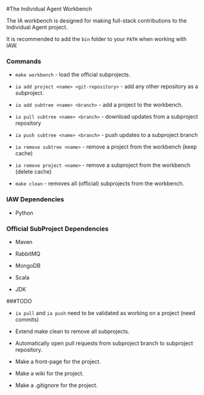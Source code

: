 #The Individual Agent Workbench

The IA workbench is designed for making full-stack contributions to the Individual Agent project.

It is recommended to add the `bin` folder to your `PATH` when working with IAW.

### Commands
*  `make workbench` - load the official subprojects.

*  `ia add project <name> <git-repository>` - add any other repository as a subproject.

*  `ia add subtree <name> <branch>` - add a project to the workbench.

*  `ia pull subtree <name> <branch>` - download updates from a subproject repository

*  `ia push subtree <name> <branch>` - push updates to a subproject branch

*  `ia remove subtree <name>` - remove a project from the workbench (keep cache)

*  `ia remove project <name>` - remove a subproject from the workbench (delete cache)

*  `make clean` - removes all (official) subprojects from the workbench.

### IAW Dependencies
*  Python

### Official SubProject Dependencies
*  Maven

*  RabbitMQ

*  MongoDB

*  Scala

*  JDK


###TODO
*  `ia pull` and `ia push` need to be validated as working on a project (need commits)

*  Extend make clean to remove all subprojects.

*  Automatically open pull requests from subproject branch to subproject repository.

*  Make a front-page for the project.

*  Make a wiki for the project.

*  Make a .gitignore for the project.